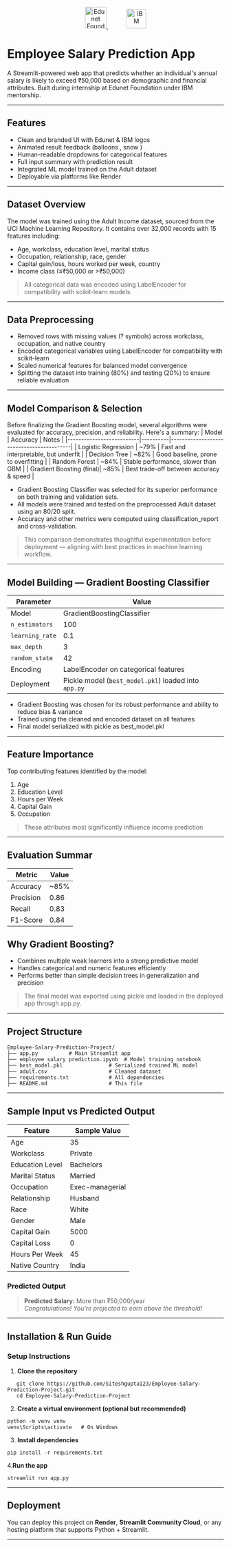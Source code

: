 <p align="center">
  <a href="https://edunetfoundation.org/" target="blank">
    <img src="https://edunetfoundation.org/wp-content/uploads/2022/11/Edunet-Foundation-logo.png" alt="Edunet Foundation" height="50">
  </a>
  &nbsp;&nbsp;&nbsp;&nbsp;&nbsp;&nbsp;&nbsp;&nbsp;&nbsp;&nbsp;
  <a href="https://www.ibm.com/" target="blank">
    <img src="https://upload.wikimedia.org/wikipedia/commons/5/51/IBM_logo.svg" alt="IBM" height="45">
  </a>
</p>


# Employee Salary Prediction App

A Streamlit-powered web app that predicts whether an individual's annual salary is likely to exceed ₹50,000 based on demographic and financial attributes. Built during internship at Edunet Foundation under IBM mentorship.

---

## Features
- Clean and branded UI with Edunet & IBM logos
- Animated result feedback (balloons , snow )
- Human-readable dropdowns for categorical features
- Full input summary with prediction result
- Integrated ML model trained on the Adult dataset
- Deployable via platforms like Render

---
## Dataset Overview
The model was trained using the Adult Income dataset, sourced from the UCI Machine Learning Repository. It contains over 32,000 records with 15 features including:
- Age, workclass, education level, marital status
- Occupation, relationship, race, gender
- Capital gain/loss, hours worked per week, country
- Income class (≤₹50,000 or >₹50,000)
> All categorical data was encoded using LabelEncoder for compatibility with scikit-learn models.

---
##  Data Preprocessing
- Removed rows with missing values (? symbols) across workclass, occupation, and native country
- Encoded categorical variables using LabelEncoder for compatibility with scikit-learn
- Scaled numerical features for balanced model convergence
- Splitting the dataset into training (80%) and testing (20%) to ensure reliable evaluation
-----------
## Model Comparison & Selection
Before finalizing the Gradient Boosting model, several algorithms were evaluated for accuracy, precision, and reliability. Here's a summary:
| Model                    | Accuracy | Notes                                    |
|--------------------------|----------|------------------------------------------|
| Logistic Regression      | ~79%     | Fast and interpretable, but underfit     |
| Decision Tree            | ~82%     | Good baseline, prone to overfitting      |
| Random Forest            | ~84%     | Stable performance, slower than GBM      |
| Gradient Boosting (final)| ~85%     | Best trade-off between accuracy & speed  |
- Gradient Boosting Classifier was selected for its superior performance on both training and validation sets.
- All models were trained and tested on the preprocessed Adult dataset using an 80/20 split.
- Accuracy and other metrics were computed using classification_report and cross-validation.
> This comparison demonstrates thoughtful experimentation before deployment — aligning with best practices in machine learning workflow.
------------
## Model Building — Gradient Boosting Classifier
| Parameter       | Value    |
|----------------|----------|
| Model           | GradientBoostingClassifier |
| `n_estimators`  | 100      |
| `learning_rate` | 0.1      |
| `max_depth`     | 3        |
| `random_state`  | 42       |
| Encoding        | LabelEncoder on categorical features |
| Deployment      | Pickle model (`best_model.pkl`) loaded into `app.py` |

- Gradient Boosting was chosen for its robust performance and ability to reduce bias & variance
- Trained using the cleaned and encoded dataset on all features
- Final model serialized with pickle as best_model.pkl
------------------
## Feature Importance
Top contributing features identified by the model:
1. Age  
2. Education Level  
3. Hours per Week  
4. Capital Gain  
5. Occupation  
> These attributes most significantly influence income prediction
----------------
## Evaluation Summar
| Metric     | Value  |
|------------|--------|
| Accuracy   | ~85%   |
| Precision  | 0.86   |
| Recall     | 0.83   |
| F1-Score   | 0.84   |
## Why Gradient Boosting?
- Combines multiple weak learners into a strong predictive model
- Handles categorical and numeric features efficiently
- Performs better than simple decision trees in generalization and precision
> The final model was exported using pickle and loaded in the deployed app through app.py.

--------
##  Project Structure
```
Employee-Salary-Prediction-Project/
├── app.py          # Main Streamlit app 
├── employee salary prediction.ipynb  # Model training notebook 
├── best_model.pkl               # Serialized trained ML model 
├── adult.csv                    # Cleaned dataset 
├── requirements.txt             # All dependencies 
├── README.md                    # This file
```
----------------
##  Sample Input vs Predicted Output
| Feature             | Sample Value        |
|---------------------|---------------------|
| Age                 | 35                  |
| Workclass           | Private             |
| Education Level     | Bachelors           |
| Marital Status      | Married             |
| Occupation          | Exec-managerial     |
| Relationship        | Husband             |
| Race                | White               |
| Gender              | Male                |
| Capital Gain        | 5000                |
| Capital Loss        | 0                   |
| Hours Per Week      | 45                  |
| Native Country      | India               |

### Predicted Output
>  **Predicted Salary:** More than ₹50,000/year  
>  *Congratulations! You're projected to earn above the threshold!*

---

##  Installation & Run Guide
### Setup Instructions

1. **Clone the repository**
```
   git clone https://github.com/Siteshgupta123/Employee-Salary-Prediction-Project.git
   cd Employee-Salary-Prediction-Project
```
2. **Create a virtual environment (optional but recommended)**
```
python -m venv venv
venv\Scripts\activate   # On Windows
```
3. **Install dependencies**
```
pip install -r requirements.txt
```
4.**Run the app**
```
streamlit run app.py
```
-------------------
## Deployment
You can deploy this project on **Render**, **Streamlit Community Cloud**, or any hosting platform that supports Python + Streamlit.

-----------
